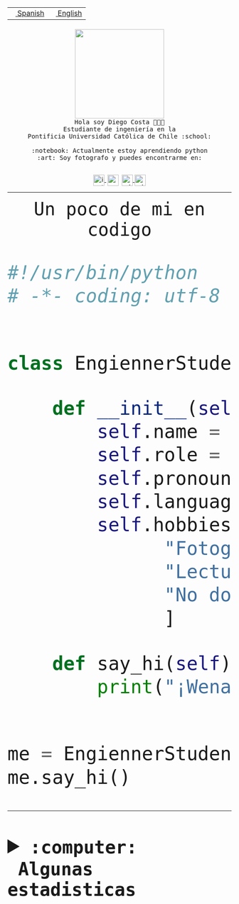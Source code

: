 <table border="0"  align="right">
 <tr><td><a href="README.md"><img src="https://upload.wikimedia.org/wikipedia/commons/thumb/8/89/Bandera_de_Espa%C3%B1a.svg/1200px-Bandera_de_Espa%C3%B1a.svg.png" height="10"> Spanish</a></td>
 <td><a href="README.en.md"><img src="https://upload.wikimedia.org/wikipedia/commons/a/a4/Flag_of_the_United_States.svg" height="10"> English</a></td></tr>
</table><br><br><br>


<p align="center">
  <img src="https://github.com/diegocostares/diegocostares/blob/main/Images/aaa2.gif?raw=true" height="200px">
  <br><samp>
    Hola soy Diego Costa 👨🏻‍💻<br>
    Estudiante de ingeniería en la <br>
    Pontificia Universidad Católica de Chile :school:<br>
  <br>
    :notebook: Actualmente estoy aprendiendo python <br>
    :art: Soy fotografo y puedes encontrarme en: <br>
  <br></samp>
  
</p>

<p align="center">
   <a href="https://instagram.com/diegocosta_no" target="blank">
    <img 
    align="center" src="https://cdn.jsdelivr.net/npm/simple-icons@3.0.1/icons/instagram.svg" alt="instagram" height="25px" width="25px" />
  </a>
  <a style="border: 3px solid; color: white;"href="https://t.me/diegocosta_no" target="blank">
  <img
  align="center" alt="Telegram" width="25px" src="https://icons-for-free.com/iconfiles/png/512/Telegram-1324888767380505522.png" />
</a>
<a href="https://api.whatsapp.com/send?phone=56971897835&text=Hola!" target="blank">
  <img
  align="center" alt="wtsp" width="25px" src="https://img.icons8.com/pastel-glyph/2x/whatsapp--v2.png" />
</a>
<a href="https://www.linkedin.com/in/diego-costa-786249213/" target="blank">
  <img
  align="center" alt="wtsp" width="25px" src="https://img.icons8.com/metro/452/linkedin.png" />
</a>

  </a>
</p>

---


<p align="center"><font size="25"><samp>Un poco de mi en codigo</samp></front></p>


```python
#!/usr/bin/python
# -*- coding: utf-8 -*-


class EngiennerStudent:

    def __init__(self):
        self.name = "Diego Costa"
        self.role = "Estudiante"
        self.pronouns = "he/him"
        self.language_spoken = ["es_CL", "en_US"]
        self.hobbies = [
              "Fotografia",
              "Lectura",
              "No dormir",
              ]

    def say_hi(self):
        print("¡Wena mundo!")


me = EngiennerStudent()
me.say_hi()
```
---
<details>
  <summary><b><samp>:computer: &nbsp;Algunas estadisticas</samp></b></summary>
  <br/></p>

<!--START_SECTION:waka-->
![Code Time](http://img.shields.io/badge/Code%20Time-629%20hrs%2030%20mins-blue)

**Soy nocturno 🦉** 

```text
🌞 Mañana     7 commits      ░░░░░░░░░░░░░░░░░░░░░░░░░   1.54% 
🌆 Día        136 commits    ███████░░░░░░░░░░░░░░░░░░   29.96% 
🌃 Tarde      177 commits    █████████░░░░░░░░░░░░░░░░   38.99% 
🌙 Noche      134 commits    ███████░░░░░░░░░░░░░░░░░░   29.52%

```
📅 **Soy más productivo los Miércoles** 

```text
Lunes        30 commits     █░░░░░░░░░░░░░░░░░░░░░░░░   6.61% 
Martes       51 commits     ██░░░░░░░░░░░░░░░░░░░░░░░   11.23% 
Miércoles    129 commits    ███████░░░░░░░░░░░░░░░░░░   28.41% 
Jueves       55 commits     ███░░░░░░░░░░░░░░░░░░░░░░   12.11% 
Viernes      26 commits     █░░░░░░░░░░░░░░░░░░░░░░░░   5.73% 
Sábado       66 commits     ███░░░░░░░░░░░░░░░░░░░░░░   14.54% 
Domingo      97 commits     █████░░░░░░░░░░░░░░░░░░░░   21.37%

```


📊 **Esta semana me dediqué a** 

```text
🐱‍💻 Proyectos: 
Oneconverter             4 hrs               █████████████████░░░░░░░░   68.1% 
Test                     1 hr 43 mins        ███████░░░░░░░░░░░░░░░░░░   29.29% 
Unknown Project          8 mins              ░░░░░░░░░░░░░░░░░░░░░░░░░   2.49% 
PautaT0-2022-2           0 secs              ░░░░░░░░░░░░░░░░░░░░░░░░░   0.13%

```


 Last Updated on 30/08/2022 22:25:48 UTC
<!--END_SECTION:waka-->
  
  

<p align="center"> <img src="https://github-readme-stats.vercel.app/api?username=diegocostares&show_icons=true&theme=ayu-mirage" alt="abhisheknaiidu" /></p>
 
</details>

